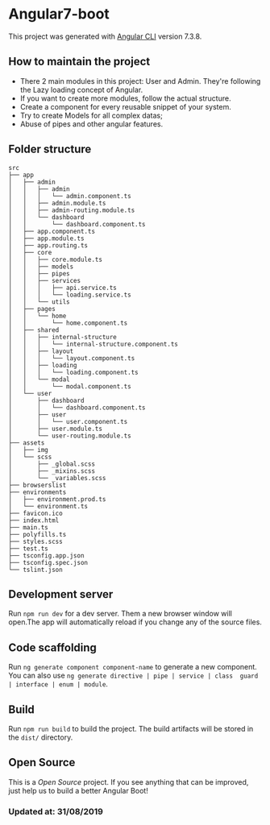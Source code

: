 # Angular7-boot

This project was generated with [Angular CLI](https://github.com/angular/angular-cli) version 7.3.8.

## How to maintain the project

- There 2 main modules in this project: User and Admin. They're following the Lazy loading concept of Angular.
- If you want to create more modules, follow the actual structure.
- Create a component for every reusable snippet of your system.
- Try to create Models for all complex datas;
- Abuse of pipes and other angular features.

## Folder structure

```
src
├── app
│   ├── admin
│   │   ├── admin
│   │   │   └── admin.component.ts
│   │   ├── admin.module.ts
│   │   ├── admin-routing.module.ts
│   │   └── dashboard
│   │       └── dashboard.component.ts
│   ├── app.component.ts
│   ├── app.module.ts
│   ├── app.routing.ts
│   ├── core
│   │   ├── core.module.ts
│   │   ├── models
│   │   ├── pipes
│   │   ├── services
│   │   │   ├── api.service.ts
│   │   │   └── loading.service.ts
│   │   └── utils
│   ├── pages
│   │   └── home
│   │       └── home.component.ts
│   ├── shared
│   │   ├── internal-structure
│   │   │   └── internal-structure.component.ts
│   │   ├── layout
│   │   │   └── layout.component.ts
│   │   ├── loading
│   │   │   └── loading.component.ts
│   │   └── modal
│   │       └── modal.component.ts
│   └── user
│       ├── dashboard
│       │   └── dashboard.component.ts
│       ├── user
│       │   └── user.component.ts
│       ├── user.module.ts
│       └── user-routing.module.ts
├── assets
│   ├── img
│   └── scss
│       ├── _global.scss
│       ├── _mixins.scss
│       └── _variables.scss
├── browserslist
├── environments
│   ├── environment.prod.ts
│   └── environment.ts
├── favicon.ico
├── index.html
├── main.ts
├── polyfills.ts
├── styles.scss
├── test.ts
├── tsconfig.app.json
├── tsconfig.spec.json
└── tslint.json
```

## Development server

Run `npm run dev` for a dev server. Them a new browser window will open.The app will automatically reload if you change any of the source files.

## Code scaffolding

Run `ng generate component component-name` to generate a new component. You can also use `ng generate directive | pipe | service | class  guard | interface | enum | module`.

## Build

Run `npm run build` to build the project. The build artifacts will be stored in the `dist/` directory.

## Open Source
This is a *Open Source* project. If you see anything that can be improved, just help us to build a better Angular Boot!

### Updated at: 31/08/2019
